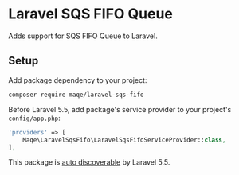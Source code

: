 # Laravel SQS FIFO Queue

Adds support for SQS FIFO Queue to Laravel.

## Setup

Add package dependency to your project:

```console
composer require maqe/laravel-sqs-fifo
```

Before Laravel 5.5, add package's service provider to your project's `config/app.php`:

```php
'providers' => [
    Maqe\LaravelSqsFifo\LaravelSqsFifoServiceProvider::class,
],
```

This package is [auto discoverable](https://laravel-news.com/package-auto-discovery) by Laravel 5.5.
